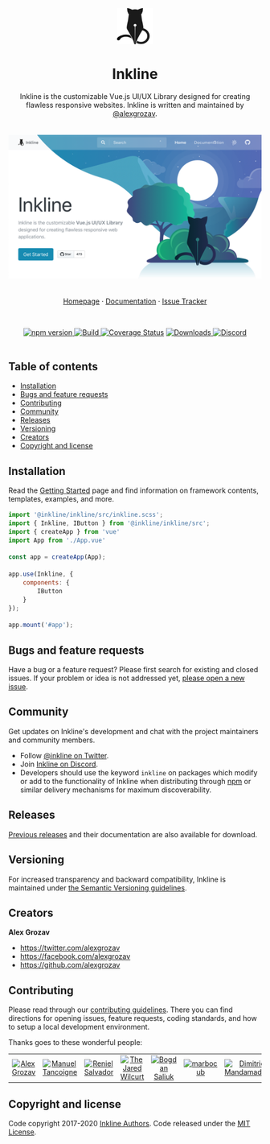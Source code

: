 <p align="center">
    <a href="https://inkline.io/">
        <img src="https://raw.githubusercontent.com/inkline/inkline.io-old/master/static/images/logo.png" alt="Inkline logo" width=72 height=72>
    </a>
</p>

<h1 align="center">Inkline</h1>

<p align="center">
    Inkline is the customizable Vue.js UI/UX Library designed for creating flawless responsive websites. Inkline is written and maintained by <a href="https://twitter.com/alexgrozav">@alexgrozav</a>.
    <br/>
    <br/>
    <br/>
    <a href="https://inkline.io">
        <img src="https://raw.githubusercontent.com/inkline/inkline.io-old/master/static/images/github/homepage.png" width="1009" alt="Vue.js UI/UX Library - Inkline" />
    </a>
    <br/>
    <br/>
    <br/>
    <a href="https://inkline.io">Homepage</a>
    ·
    <a href="https://inkline.io/docs/introduction/getting-started">Documentation</a>
    ·
    <a href="https://github.com/inkline/inkline/issues">Issue Tracker</a>
</p>

<br/>

<p align="center">
    <a href="https://www.npmjs.com/package/@inkline/inkline">
        <img src="https://img.shields.io/npm/v/@inkline/inkline.svg" alt="npm version">
    </a>
    <a href="https://github.com/inkline/inkline/actions">
        <img src="https://github.com/inkline/inkline/workflows/Build/badge.svg" alt="Build">
    </a>
    <a href='https://coveralls.io/github/inkline/inkline?branch=master'><img src='https://coveralls.io/repos/github/inkline/inkline/badge.svg?branch=master' alt='Coverage Status' /></a>
    <a href="https://www.npmjs.com/package/@inkline/inkline">
        <img src="https://img.shields.io/npm/dm/@inkline/inkline.svg" alt="Downloads">
    </a>
    <a href="https://discord.gg/2w5UGnK">
        <img src="https://img.shields.io/discord/550436704482492429.svg" alt="Discord">
    </a>
</a>

<br/>
<br/>

## Table of contents
- [Installation](#installation)
- [Bugs and feature requests](#bugs-and-feature-requests)
- [Contributing](#contributing)
- [Community](#community)
- [Releases](#releases)
- [Versioning](#versioning)
- [Creators](#creators)
- [Copyright and license](#copyright-and-license)

## Installation
Read the [Getting Started](https://inkline.io/docs/introduction/getting-started/) page and find information on framework contents, templates, examples, and more.

~~~js
import '@inkline/inkline/src/inkline.scss';
import { Inkline, IButton } from '@inkline/inkline/src';
import { createApp } from 'vue'
import App from './App.vue'

const app = createApp(App);

app.use(Inkline, {
    components: {
        IButton
    }
});

app.mount('#app');

~~~

## Bugs and feature requests
Have a bug or a feature request? Please first search for existing and closed issues.
If your problem or idea is not addressed yet, [please open a new issue](https://github.com/inkline/inkline/issues/new).

## Community
Get updates on Inkline's development and chat with the project maintainers and community members.
- Follow [@inkline on Twitter](https://twitter.com/inkline).
- Join [Inkline on Discord](https://discord.com/invite/2w5UGnK).
- Developers should use the keyword `inkline` on packages which modify or add to the functionality of Inkline when distributing through [npm](https://www.npmjs.com/browse/keyword/inkline) or similar delivery mechanisms for maximum discoverability.

## Releases
[Previous releases](https://github.com/inkline/inkline/releases) and their documentation are also available for download.

## Versioning
For increased transparency and backward compatibility,
Inkline is maintained under [the Semantic Versioning guidelines](https://semver.org/).

## Creators
**Alex Grozav**

- <https://twitter.com/alexgrozav>
- <https://facebook.com/alexgrozav>
- <https://github.com/alexgrozav>

## Contributing
Please read through our [contributing guidelines](./.github/CONTRIBUTING.md).
There you can find directions for opening issues, feature requests, coding standards, and how to setup a local development environment.

Thanks goes to these wonderful people:

<!-- ALL-CONTRIBUTORS-LIST:START - Do not remove or modify this section -->
<!-- prettier-ignore-start -->
<!-- markdownlint-disable -->
<table>
  <tr>
    <td align="center"><a href="https://github.com/alexgrozav"><img class="avatar" src="https://avatars3.githubusercontent.com/u/6179477?v=4" width="50px;" alt="Alex Grozav"/></a></td>
    <td align="center"><a href="https://github.com/mtancoigne"><img class="avatar" src="https://avatars3.githubusercontent.com/u/1732268?v=4" width="50px;" alt="Manuel Tancoigne"/></a></td>
    <td align="center"><a href="https://github.com/renielDev"><img class="avatar" src="https://avatars1.githubusercontent.com/u/14147493?v=4" width="50px;" alt="Reniel Salvador"/></a></td>
    <td align="center"><a href="https://github.com/TheJaredWilcurt"><img class="avatar" src="https://avatars1.githubusercontent.com/u/4629794?v=4" width="50px;" alt="The Jared Wilcurt"/></a></td>
    <td align="center"><a href="https://github.com/Eternal-Rise"><img class="avatar" src="https://avatars2.githubusercontent.com/u/34982358?v=4" width="50px;" alt="Bogdan Saliuk"/></a></td>
    <td align="center"><a href="https://github.com/marbocub"><img class="avatar" src="https://avatars3.githubusercontent.com/u/1912821?v=4" width="50px;" alt="marbocub"/></a></td>
    <td align="center"><a href="https://dimitrio.dev/"><img class="avatar" src="https://avatars3.githubusercontent.com/u/16154728?v=4" width="50px;" alt="Dimitrios Mandamadiotis"/></a></td>
    <td align="center"><a href="https://github.com/roiLeo"><img class="avatar" src="https://avatars1.githubusercontent.com/u/9987732?v=4" width="50px;" alt="roiLeo"/></a></td>
  </tr>
</table>

<!-- markdownlint-enable -->
<!-- prettier-ignore-end -->
<!-- ALL-CONTRIBUTORS-LIST:END -->

## Copyright and license
Code copyright 2017-2020 [Inkline Authors](https://github.com/inkline/inkline/graphs/contributors).
Code released under the [MIT License](https://github.com/inkline/inkline/blob/master/packages/inkline/LICENSE).
